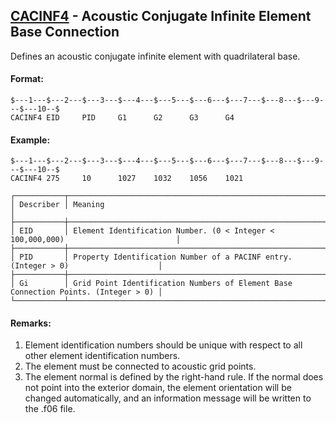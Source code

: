 ## [CACINF4](https://help.hexagonmi.com/bundle/MSC_Nastran_2022.4/page/Nastran_Combined_Book/qrg/bulkc1/TOC.CACINF4.xhtml) - Acoustic Conjugate Infinite Element Base Connection

Defines an acoustic conjugate infinite element with quadrilateral base.

#### Format:

```nastran
$---1---$---2---$---3---$---4---$---5---$---6---$---7---$---8---$---9---$---10--$
CACINF4 EID     PID     G1      G2      G3      G4                              
```

#### Example:

```nastran
$---1---$---2---$---3---$---4---$---5---$---6---$---7---$---8---$---9---$---10--$
CACINF4 275     10      1027    1032    1056    1021                            
```

```text
┌───────────┬────────────────────────────────────────────────────────────────────────────────────┐
│ Describer │ Meaning                                                                            │
├───────────┼────────────────────────────────────────────────────────────────────────────────────┤
│ EID       │ Element Identification Number. (0 < Integer < 100,000,000)                         │
├───────────┼────────────────────────────────────────────────────────────────────────────────────┤
│ PID       │ Property Identification Number of a PACINF entry. (Integer > 0)                    │
├───────────┼────────────────────────────────────────────────────────────────────────────────────┤
│ Gi        │ Grid Point Identification Numbers of Element Base Connection Points. (Integer > 0) │
└───────────┴────────────────────────────────────────────────────────────────────────────────────┘
```

#### Remarks:

1. Element identification numbers should be unique with respect to all other element identification numbers.
2. The element must be connected to acoustic grid points.
3. The element normal is defined by the right-hand rule. If the normal does not point into the exterior domain, the element orientation will be changed automatically, and an information message will be written to the .f06 file.
